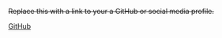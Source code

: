 <del> Replace this with a link to your a GitHub or social media profile. </del>

[GitHub](https://www.github.com/)
